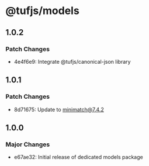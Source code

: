 # @tufjs/models

## 1.0.2

### Patch Changes

- 4e4f6e9: Integrate @tufjs/canonical-json library

## 1.0.1

### Patch Changes

- 8d71675: Update to minimatch@7.4.2

## 1.0.0

### Major Changes

- e67ae32: Initial release of dedicated models package
